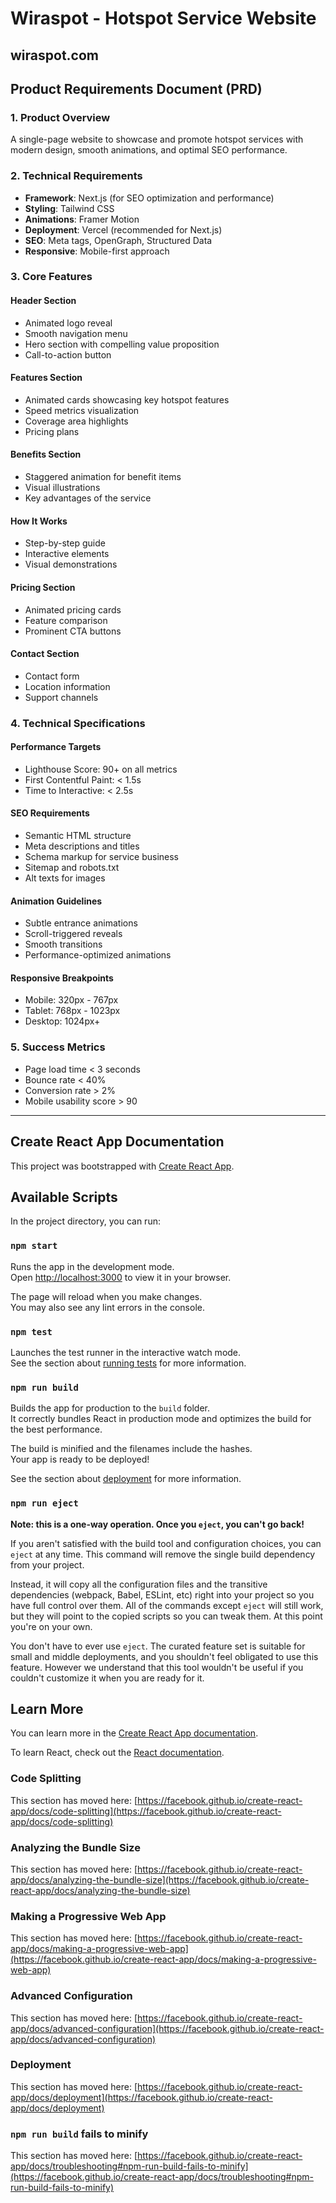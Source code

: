# Wiraspot - Hotspot Service Website
## wiraspot.com

## Product Requirements Document (PRD)

### 1. Product Overview

A single-page website to showcase and promote hotspot services with modern design, smooth animations, and optimal SEO performance.

### 2. Technical Requirements

- **Framework**: Next.js (for SEO optimization and performance)
- **Styling**: Tailwind CSS
- **Animations**: Framer Motion
- **Deployment**: Vercel (recommended for Next.js)
- **SEO**: Meta tags, OpenGraph, Structured Data
- **Responsive**: Mobile-first approach

### 3. Core Features

#### Header Section

- Animated logo reveal
- Smooth navigation menu
- Hero section with compelling value proposition
- Call-to-action button

#### Features Section

- Animated cards showcasing key hotspot features
- Speed metrics visualization
- Coverage area highlights
- Pricing plans

#### Benefits Section

- Staggered animation for benefit items
- Visual illustrations
- Key advantages of the service

#### How It Works

- Step-by-step guide
- Interactive elements
- Visual demonstrations

#### Pricing Section

- Animated pricing cards
- Feature comparison
- Prominent CTA buttons

#### Contact Section

- Contact form
- Location information
- Support channels

### 4. Technical Specifications

#### Performance Targets

- Lighthouse Score: 90+ on all metrics
- First Contentful Paint: < 1.5s
- Time to Interactive: < 2.5s

#### SEO Requirements

- Semantic HTML structure
- Meta descriptions and titles
- Schema markup for service business
- Sitemap and robots.txt
- Alt texts for images

#### Animation Guidelines

- Subtle entrance animations
- Scroll-triggered reveals
- Smooth transitions
- Performance-optimized animations

#### Responsive Breakpoints

- Mobile: 320px - 767px
- Tablet: 768px - 1023px
- Desktop: 1024px+

### 5. Success Metrics

- Page load time < 3 seconds
- Bounce rate < 40%
- Conversion rate > 2%
- Mobile usability score > 90

---

## Create React App Documentation

This project was bootstrapped with [Create React App](https://github.com/facebook/create-react-app).

## Available Scripts

In the project directory, you can run:

### `npm start`

Runs the app in the development mode.\
Open [http://localhost:3000](http://localhost:3000) to view it in your browser.

The page will reload when you make changes.\
You may also see any lint errors in the console.

### `npm test`

Launches the test runner in the interactive watch mode.\
See the section about [running tests](https://facebook.github.io/create-react-app/docs/running-tests) for more information.

### `npm run build`

Builds the app for production to the `build` folder.\
It correctly bundles React in production mode and optimizes the build for the best performance.

The build is minified and the filenames include the hashes.\
Your app is ready to be deployed!

See the section about [deployment](https://facebook.github.io/create-react-app/docs/deployment) for more information.

### `npm run eject`

**Note: this is a one-way operation. Once you `eject`, you can't go back!**

If you aren't satisfied with the build tool and configuration choices, you can `eject` at any time. This command will remove the single build dependency from your project.

Instead, it will copy all the configuration files and the transitive dependencies (webpack, Babel, ESLint, etc) right into your project so you have full control over them. All of the commands except `eject` will still work, but they will point to the copied scripts so you can tweak them. At this point you're on your own.

You don't have to ever use `eject`. The curated feature set is suitable for small and middle deployments, and you shouldn't feel obligated to use this feature. However we understand that this tool wouldn't be useful if you couldn't customize it when you are ready for it.

## Learn More

You can learn more in the [Create React App documentation](https://facebook.github.io/create-react-app/docs/getting-started).

To learn React, check out the [React documentation](https://reactjs.org/).

### Code Splitting

This section has moved here: [https://facebook.github.io/create-react-app/docs/code-splitting](https://facebook.github.io/create-react-app/docs/code-splitting)

### Analyzing the Bundle Size

This section has moved here: [https://facebook.github.io/create-react-app/docs/analyzing-the-bundle-size](https://facebook.github.io/create-react-app/docs/analyzing-the-bundle-size)

### Making a Progressive Web App

This section has moved here: [https://facebook.github.io/create-react-app/docs/making-a-progressive-web-app](https://facebook.github.io/create-react-app/docs/making-a-progressive-web-app)

### Advanced Configuration

This section has moved here: [https://facebook.github.io/create-react-app/docs/advanced-configuration](https://facebook.github.io/create-react-app/docs/advanced-configuration)

### Deployment

This section has moved here: [https://facebook.github.io/create-react-app/docs/deployment](https://facebook.github.io/create-react-app/docs/deployment)

### `npm run build` fails to minify

This section has moved here: [https://facebook.github.io/create-react-app/docs/troubleshooting#npm-run-build-fails-to-minify](https://facebook.github.io/create-react-app/docs/troubleshooting#npm-run-build-fails-to-minify)
